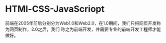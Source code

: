 # HTMl-CSS-JavaScriopt
前端在2005年前后分别分为Web1.0和Web2.0，在1.0期间，我们只把网页开发称为网页制作，2.0之后，我们 称之为前端开发，并需要专业的前端开发工程师才能做好。
